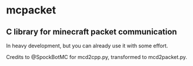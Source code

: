 # mcpacket
## C library for minecraft packet communication

In heavy development, but you can already use it with some effort.

Credits to @SpockBotMC for mcd2cpp.py, transformed to mcd2packet.py. 
